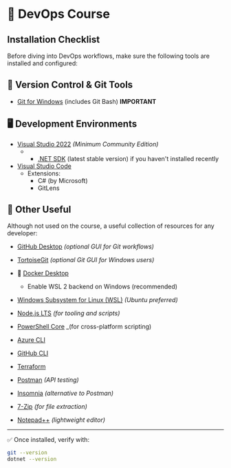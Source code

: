 # 🧰 DevOps Course 
## Installation Checklist

Before diving into DevOps workflows, make sure the following tools are installed and configured:

## 🔧 Version Control & Git Tools

- [Git for Windows](https://git-scm.com/download/win) (includes Git Bash) **IMPORTANT**


## 🖥️ Development Environments

- [Visual Studio 2022](https://visualstudio.microsoft.com/vs/) _(Minimum Community Edition)_
  - - [.NET SDK](https://dotnet.microsoft.com/en-us/download) (latest stable version) if you haven't installed recently
- [Visual Studio Code](https://code.visualstudio.com/) 
  - Extensions:
    - C# (by Microsoft)
    - GitLens
    

## 🧪 Other Useful
Although not used on the course, a useful collection of resources for any developer:

  
- [GitHub Desktop](https://desktop.github.com/) _(optional GUI for Git workflows)_
- [TortoiseGit](https://tortoisegit.org/) _(optional Git GUI for Windows users)_
- 🐳 [Docker Desktop](https://www.docker.com/products/docker-desktop/)
  - Enable WSL 2 backend on Windows (recommended)
- [Windows Subsystem for Linux (WSL)](https://learn.microsoft.com/en-us/windows/wsl/install) _(Ubuntu preferred)_


- [Node.js LTS](https://nodejs.org/) _(for tooling and scripts)_

- [PowerShell Core](https://github.com/PowerShell/PowerShell) _(for cross-platform scripting)
- [Azure CLI](https://learn.microsoft.com/en-us/cli/azure/install-azure-cli)
- [GitHub CLI](https://cli.github.com/)
- [Terraform](https://developer.hashicorp.com/terraform/downloads)
- [Postman](https://www.postman.com/downloads/) _(API testing)_
- [Insomnia](https://insomnia.rest/) _(alternative to Postman)_
- [7-Zip](https://www.7-zip.org/) _(for file extraction)_
- [Notepad++](https://notepad-plus-plus.org/downloads/) _(lightweight editor)_

---

✅ Once installed, verify with:

```bash
git --version
dotnet --version
```
